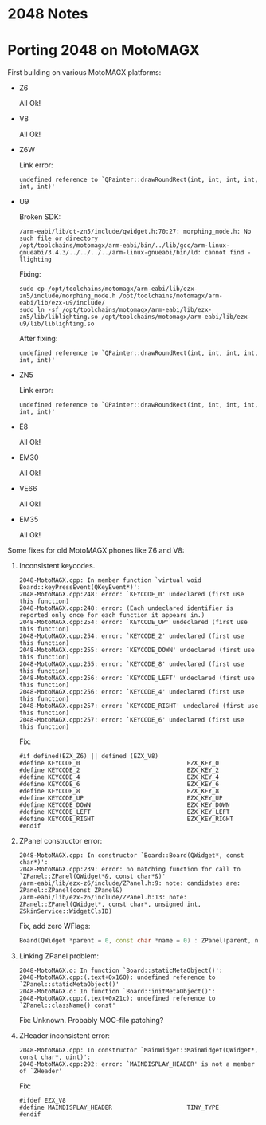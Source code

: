 2048 Notes
==========

# Porting 2048 on MotoMAGX

First building on various MotoMAGX platforms:

* Z6

    All Ok!

* V8

    All Ok!

* Z6W

    Link error:

    ```
    undefined reference to `QPainter::drawRoundRect(int, int, int, int, int, int)'
    ```

* U9

    Broken SDK:

    ```
    /arm-eabi/lib/qt-zn5/include/qwidget.h:70:27: morphing_mode.h: No such file or directory
    /opt/toolchains/motomagx/arm-eabi/bin/../lib/gcc/arm-linux-gnueabi/3.4.3/../../../../arm-linux-gnueabi/bin/ld: cannot find -llighting
    ```

    Fixing:

    ```
    sudo cp /opt/toolchains/motomagx/arm-eabi/lib/ezx-zn5/include/morphing_mode.h /opt/toolchains/motomagx/arm-eabi/lib/ezx-u9/include/
    sudo ln -sf /opt/toolchains/motomagx/arm-eabi/lib/ezx-zn5/lib/liblighting.so /opt/toolchains/motomagx/arm-eabi/lib/ezx-u9/lib/liblighting.so
    ```

    After fixing:

    ```
    undefined reference to `QPainter::drawRoundRect(int, int, int, int, int, int)'
    ```

* ZN5

    Link error:

    ```
    undefined reference to `QPainter::drawRoundRect(int, int, int, int, int, int)'
    ```

* E8

    All Ok!

* EM30

    All Ok!

* VE66

    All Ok!

* EM35

    All Ok!

Some fixes for old MotoMAGX phones like Z6 and V8:

1. Inconsistent keycodes.

    ```
    2048-MotoMAGX.cpp: In member function `virtual void Board::keyPressEvent(QKeyEvent*)':
    2048-MotoMAGX.cpp:248: error: `KEYCODE_0' undeclared (first use this function)
    2048-MotoMAGX.cpp:248: error: (Each undeclared identifier is reported only once for each function it appears in.)
    2048-MotoMAGX.cpp:254: error: `KEYCODE_UP' undeclared (first use this function)
    2048-MotoMAGX.cpp:254: error: `KEYCODE_2' undeclared (first use this function)
    2048-MotoMAGX.cpp:255: error: `KEYCODE_DOWN' undeclared (first use this function)
    2048-MotoMAGX.cpp:255: error: `KEYCODE_8' undeclared (first use this function)
    2048-MotoMAGX.cpp:256: error: `KEYCODE_LEFT' undeclared (first use this function)
    2048-MotoMAGX.cpp:256: error: `KEYCODE_4' undeclared (first use this function)
    2048-MotoMAGX.cpp:257: error: `KEYCODE_RIGHT' undeclared (first use this function)
    2048-MotoMAGX.cpp:257: error: `KEYCODE_6' undeclared (first use this function)
    ```

    Fix:

    ```
    #if defined(EZX_Z6) || defined (EZX_V8)
    #define KEYCODE_0                              EZX_KEY_0
    #define KEYCODE_2                              EZX_KEY_2
    #define KEYCODE_4                              EZX_KEY_4
    #define KEYCODE_6                              EZX_KEY_6
    #define KEYCODE_8                              EZX_KEY_8
    #define KEYCODE_UP                             EZX_KEY_UP
    #define KEYCODE_DOWN                           EZX_KEY_DOWN
    #define KEYCODE_LEFT                           EZX_KEY_LEFT
    #define KEYCODE_RIGHT                          EZX_KEY_RIGHT
    #endif
    ```

2. ZPanel constructor error:

    ```
    2048-MotoMAGX.cpp: In constructor `Board::Board(QWidget*, const char*)':
    2048-MotoMAGX.cpp:239: error: no matching function for call to `ZPanel::ZPanel(QWidget*&, const char*&)'
    /arm-eabi/lib/ezx-z6/include/ZPanel.h:9: note: candidates are: ZPanel::ZPanel(const ZPanel&)
    /arm-eabi/lib/ezx-z6/include/ZPanel.h:13: note:                 ZPanel::ZPanel(QWidget*, const char*, unsigned int, ZSkinService::WidgetClsID)
    ```

    Fix, add zero WFlags:

    ```cpp
    Board(QWidget *parent = 0, const char *name = 0) : ZPanel(parent, name, /* WFlags */ 0) {
    ```

3. Linking ZPanel problem:

    ```
    2048-MotoMAGX.o: In function `Board::staticMetaObject()':
    2048-MotoMAGX.cpp:(.text+0x160): undefined reference to `ZPanel::staticMetaObject()'
    2048-MotoMAGX.o: In function `Board::initMetaObject()':
    2048-MotoMAGX.cpp:(.text+0x21c): undefined reference to `ZPanel::className() const'
    ```

    Fix: Unknown. Probably MOC-file patching?

4. ZHeader inconsistent error:

    ```
    2048-MotoMAGX.cpp: In constructor `MainWidget::MainWidget(QWidget*, const char*, uint)':
    2048-MotoMAGX.cpp:292: error: `MAINDISPLAY_HEADER' is not a member of `ZHeader'
    ```

    Fix:

    ```
    #ifdef EZX_V8
    #define MAINDISPLAY_HEADER                     TINY_TYPE
    #endif
    ```
